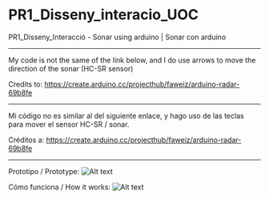 # PR1_Disseny_interacio_UOC
PR1_Disseny_Interacció - Sonar using arduino | Sonar con arduino

-----------------------------------------------------------------------------------------------------------------------------------------


My code is not the same of the link below, and I do use arrows to move the direction of the sonar (HC-SR sensor)

Credits to: https://create.arduino.cc/projecthub/faweiz/arduino-radar-69b8fe


-----------------------------------------------------------------------------------------------------------------------------------------


Mi código no es similar al del siguiente enlace, y hago uso de las teclas para mover el sensor HC-SR / sonar.

Créditos a: https://create.arduino.cc/projecthub/faweiz/arduino-radar-69b8fe


-----------------------------------------------------------------------------------------------------------------------------------------
Prototipo / Prototype:
![Alt text](https://cloud.githubusercontent.com/assets/14861253/18611500/0195e768-7d3b-11e6-992b-fbf849309d04.png)

Cómo funciona / How it works:
![Alt text](https://cloud.githubusercontent.com/assets/14861253/18611501/0760a548-7d3b-11e6-8a01-bd489b9fc020.png)
